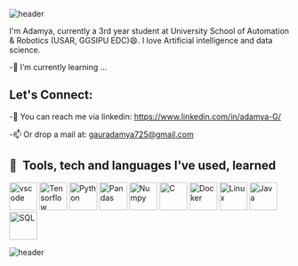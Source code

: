 ![header](https://capsule-render.vercel.app/api?type=waving&height=220&color=0:f72585,100:4361ee&text=Hello%20I'm%20Adamya&textBg=false&fontAlign=51&animation=scaleIn&reversal=true&stroke=7A3891&strokeWidth=0&fontColor=FDFBFD%20&fontSize=70)



I'm Adamya, currently a 3rd year student at University School of Automation & Robotics (USAR, GGSIPU EDC)😄.
I love Artificial intelligence and data science. 


-🌱 I’m currently learning ...

## Let's Connect: 
-💬 You can reach me via linkedin: https://www.linkedin.com/in/adamya-G/

-📫 Or drop a mail at: gauradamya725@gmail.com


<h2> 🚀 &nbsp;Tools, tech and languages I've used, learned</h2>
<p align="left">
<img src="https://cdn.jsdelivr.net/gh/devicons/devicon/icons/vscode/vscode-original.svg" alt="vscode" width="50" height="50"/>
<img src="https://cdn.jsdelivr.net/gh/devicons/devicon@latest/icons/tensorflow/tensorflow-original.svg" alt="Tensorflow" width="50" height="50"/>
<img src="https://cdn.jsdelivr.net/gh/devicons/devicon@latest/icons/python/python-original.svg" alt="Python" width="50" height="50"/>
<img src="https://cdn.jsdelivr.net/gh/devicons/devicon@latest/icons/pandas/pandas-original-wordmark.svg"  alt="Pandas" width="50" height="50"/>
<img src="https://cdn.jsdelivr.net/gh/devicons/devicon@latest/icons/numpy/numpy-plain-wordmark.svg"  alt="Numpy" width="50" height="50"/>
<img src="https://cdn.jsdelivr.net/gh/devicons/devicon@latest/icons/c/c-original.svg" alt="C" width="50" height="50"/>
<img src="https://cdn.jsdelivr.net/gh/devicons/devicon@latest/icons/docker/docker-original-wordmark.svg" alt="Docker" width="50" height="50"/>
<img src="https://cdn.jsdelivr.net/gh/devicons/devicon@latest/icons/linux/linux-original.svg" alt="Linux" width="50" height="50"/>
<img src="https://cdn.jsdelivr.net/gh/devicons/devicon@latest/icons/java/java-original-wordmark.svg" alt="Java" width="50" height="50"/>
<img src="https://cdn.jsdelivr.net/gh/devicons/devicon@latest/icons/azuresqldatabase/azuresqldatabase-original.svg" alt="SQL" width="50" height="50" />        
</p>

![header](https://capsule-render.vercel.app/api?type=waving&height=120&color=0:f72585,100:4361ee&textBg=false&fontAlign=51&animation=scaleIn&reversal=true&stroke=7A3891&strokeWidth=0&fontColor=FDFBFD%20&fontSize=70&section=footer)
